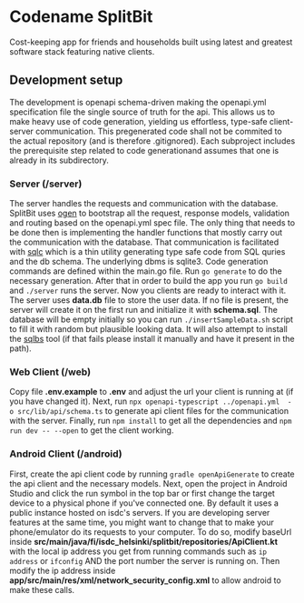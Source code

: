 # Codename SplitBit
 Cost-keeping app for friends and households built using latest and greatest software stack featuring native clients.

 ## Development setup
The development is openapi schema-driven making the openapi.yml specification file the single source of truth for the api. This allows us to make heavy use of code generation, yielding us effortless, type-safe client-server communication. This pregenerated code shall not be commited to the actual repository (and is therefore .gitignored). Each subproject includes the prerequisite step related to code generationand assumes that one is already in its subdirectory.

### Server (/server)
The server handles the requests and communication with the database. SplitBit uses [ogen](https://github.com/ogen-go/ogen) to bootstrap all the request, response models, validation and routing based on the openapi.yml spec file. The only thing that needs to be done then is implementing the handler functions that mostly carry out the communication with the database. That communication is facilitated with [sqlc](https://github.com/sqlc-dev/sqlc) which is a thin utility generating type safe code from SQL quries and the db schema. The underlying dbms is sqlite3. Code generation commands are defined within the main.go file. Run ```go generate``` to do the necessary generation. After that in order to build the app you run ```go build``` and ```./server``` runs the server. Now you clients are ready to interact with it. The server uses **data.db** file to store the user data. If no file is present, the server will create it on the first run and initialize it with **schema.sql**. The database will be empty initially so you can run ```./insertSampleData.sh``` script to fill it with random but plausible looking data. It will also attempt to install the [sqlbs](https://github.com/Kuchteq/sqlbs) tool (if that fails please install it manually and have it present in the path).

### Web Client (/web)
Copy file **.env.example** to **.env** and adjust the url your client is running at (if you have changed it). Next, run ```npx openapi-typescript ../openapi.yml  -o src/lib/api/schema.ts``` to generate api client files for the communication with the server.  Finally, run ```npm install``` to get all the dependencies and ```npm run dev -- --open``` to get the client working. 

### Android Client (/android)
First, create the api client code by running ```gradle openApiGenerate``` to create the api client and the necessary models. Next, open the project in Android Studio and click the run symbol in the top bar or first change the target device to a physical phone if you've connected one. By default it uses a public instance hosted on isdc's servers. If you are developing server features at the same time, you might want to change that to make your phone/emulator do its requests to your computer. To do so, modify baseUrl inside **src/main/java/fi/isdc_helsinki/splitbit/repositories/ApiClient.kt** with the local ip address you get from running commands such as ```ip address``` or ```ifconfig``` AND the port number the server is running on. Then modify the ip address inside **app/src/main/res/xml/network_security_config.xml** to allow android to make these calls.
